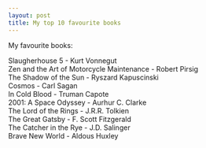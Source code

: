 ```yaml
---
layout: post
title: My top 10 favourite books
---
```


My favourite books:

Slaugherhouse 5 - Kurt Vonnegut\
Zen and the Art of Motorcycle Maintenance - Robert Pirsig\
The Shadow of the Sun - Ryszard Kapuscinski\
Cosmos - Carl Sagan\
In Cold Blood - Truman Capote\
2001: A Space Odyssey - Aurhur C. Clarke\
The Lord of the Rings - J.R.R. Tolkien\
The Great Gatsby - F. Scott Fitzgerald\
The Catcher in the Rye - J.D. Salinger\
Brave New World - Aldous Huxley
